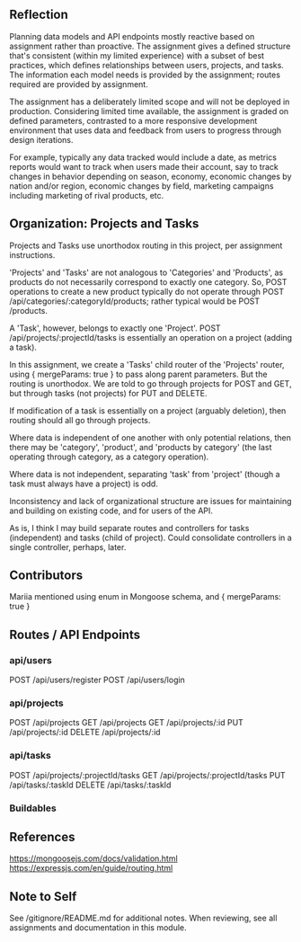 ## Reflection

Planning data models and API endpoints mostly reactive based on assignment rather than proactive.  The assignment gives a defined structure that's consistent (within my limited experience) with a subset of best practices, which defines relationships between users, projects, and tasks.  The information each model needs is provided by the assignment; routes required are provided by assignment.

The assignment has a deliberately limited scope and will not be deployed in production.  Considering limited time available, the assignment is graded on defined parameters, contrasted to a more responsive development environment that uses data and feedback from users to progress through design iterations.

For example, typically any data tracked would include a date, as metrics reports would want to track when users made their account, say to track changes in behavior depending on season, economy, economic changes by nation and/or region, economic changes by field, marketing campaigns including marketing of rival products, etc.

## Organization: Projects and Tasks

Projects and Tasks use unorthodox routing in this project, per assignment instructions.

'Projects' and 'Tasks' are not analogous to 'Categories' and 'Products', as products do not necessarily correspond to exactly one category.  So, POST operations to create a new product typically do not operate through POST /api/categories/:categoryId/products; rather typical would be POST /products.

A 'Task', however, belongs to exactly one 'Project'.  POST /api/projects/:projectId/tasks is essentially an operation on a project (adding a task).

In this assignment, we create a 'Tasks' child router of the 'Projects' router, using { mergeParams: true } to pass along parent parameters.  But the routing is unorthodox.  We are told to go through projects for POST and GET, but through tasks (not projects) for PUT and DELETE.

If modification of a task is essentially on a project (arguably deletion), then routing should all go through projects.

Where data is independent of one another with only potential relations, then there may be 'category', 'product', and 'products by category' (the last operating through category, as a category operation).

Where data is not independent, separating 'task' from 'project' (though a task must always have a project) is odd.

Inconsistency and lack of organizational structure are issues for maintaining and building on existing code, and for users of the API.

As is, I think I may build separate routes and controllers for tasks (independent) and tasks (child of project).  Could consolidate controllers in a single controller, perhaps, later.

## Contributors

Mariia mentioned using enum in Mongoose schema, and { mergeParams: true }

## Routes / API Endpoints

### api/users
POST /api/users/register 
POST /api/users/login

### api/projects
POST /api/projects
GET /api/projects
GET /api/projects/:id
PUT /api/projects/:id
DELETE /api/projects/:id

### api/tasks
POST /api/projects/:projectId/tasks
GET /api/projects/:projectId/tasks
PUT /api/tasks/:taskId
DELETE /api/tasks/:taskId

### Buildables

## References

https://mongoosejs.com/docs/validation.html
https://expressjs.com/en/guide/routing.html

## Note to Self

See /gitignore/README.md for additional notes.  When reviewing, see all assignments and documentation in this module.



